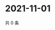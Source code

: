 # 2021-11-01

共 0 条

<!-- BEGIN WEIBO -->
<!-- 最后更新时间 Mon Nov 01 2021 11:15:24 GMT+0800 (China Standard Time) -->

<!-- END WEIBO -->
